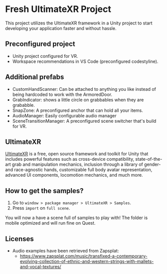 # Fresh UltimateXR Project

This project utilizes the UltimateXR framework in a Unity project to start developing your application faster and without hassle.

## Preconfigured project

* Unity project configured for VR.
* Workspace recommendations in VS Code (preconfigured codestyline).

## Additional prefabs

* CustomHandScanner: Can be attached to anything you like instead of being hardcoded to work with the ArmoredDoor.
* GrabIndicator: shows a little circle on grabbables when they are grababble.
* SnapZone: A preconfigured anchor that can hold all your items.
* AudioManager: Easily configurable audio manager
* SceneTransitionManager: A preconfigured scene switcher that's build for VR.

## UltimateXR

[UltimateXR](https://www.ultimatexr.io/) is a free, open source framework and toolkit for Unity that includes powerful features such as cross-device compatibility, state-of-the-art grab and manipulation mechanics, inclusion through a library of gender- and race-agnostic hands, customizable full body avatar representation, advanced UI components, locomotion mechanics, and much more.

## How to get the samples?

1. Go to `window > package manager > UltimateXR > Samples`.
2. Press `import` on `full scene`.

You will now a have a scene full of samples to play with! The folder is mobile optimized and will run fine on Quest.

## Licenses

* Audio examples have been retrieved from Zapsplat:
	* https://www.zapsplat.com/music/transfixed-a-contemporary-evolving-collection-of-ethnic-and-western-strings-with-mallets-and-vocal-textures/